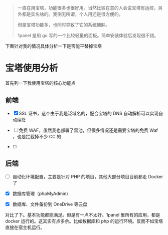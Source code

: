 > 一直在用宝塔，功能很多也很好用。当然比较在意的人会说宝塔有运控，另外都是实名啥的。我倒无所谓，个人用还是很方便的。
>
> 但是宝塔功能多，也同时导致了它的系统臃肿。
>
> 1panel 是用 go 写的一个比较轻量的面板。简单安装体验后发现很不错。
>

下面针对我的情况具体分析一下是否能平替掉宝塔

# 宝塔使用分析

首先列一下我使用宝塔的核心功能点

## 前端

- [x] SSL 证书，这个由于我是泛域名的，配合宝塔的 DNS 自动解析可以实现自动续签

- [ ] 免费 WAF，虽然我也部署了雷池，但很多情况还是需要宝塔的免费 Waf ，也是拦截掉不少 CC 的

- [ ] 

  

## 后端

- [ ] 自动化环境配置，主要是针对 PHP 的项目，其他大部分项目目前都走 Docker 了
- [x] 数据库管理（phpMyAdmin)
- [x] 数据库、文件备份到 OneDrive 等云盘



对比了下。基本功能都能满足。但是有一点不太好。1panel 里所有的应用，都是 docker 运行的。这其实有点多余。比如数据库和 php 的运行环境。反而不如宝塔直接在宿主机运行。